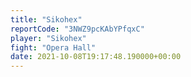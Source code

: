 ```yaml
---
title: "Sikohex"
reportCode: "3NWZ9pcKAbYPfqxC"
player: "Sikohex"
fight: "Opera Hall"
date: 2021-10-08T19:17:48.190000+00:00
---
```

